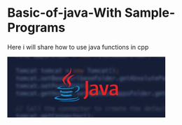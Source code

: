 # Basic-of-java-With Sample-Programs
Here i will share how to use java functions in cpp

![](Image/images.jpg)  



